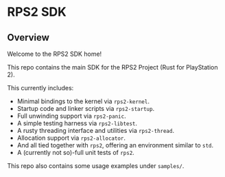 # RPS2 SDK
## Overview
Welcome to the RPS2 SDK home! 

This repo contains the main SDK for the RPS2 Project (Rust for PlayStation 2).

This currently includes:
- Minimal bindings to the kernel via `rps2-kernel`.
- Startup code and linker scripts via `rps2-startup`.
- Full unwinding support via `rps2-panic`.
- A simple testing harness via `rps2-libtest`.
- A rusty threading interface and utilities via `rps2-thread`.
- Allocation support via `rps2-allocator`.
- And all tied together with `rps2`, offering an environment similar to `std`.
- A (currently not so)-full unit tests of `rps2`.

This repo also contains some usage examples under `samples/`.